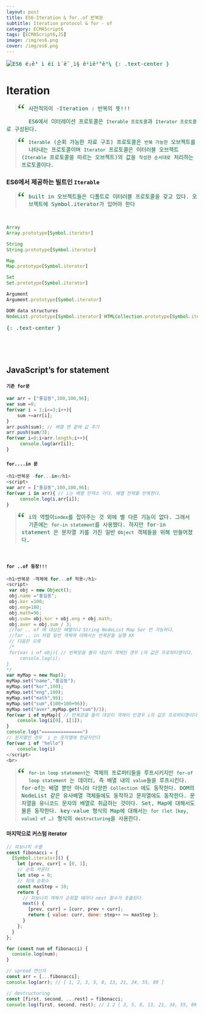 ```yaml
---
layout: post
title: ES6-Iteration & for..of 반복문
subtitle: Iteration protocol & for - of
category: ECMAScript6
tags: [ECMAScript6,JS]
image: /img/es6.png
cover: /img/es6.png
---
```




![ES6 ë¡ê³ ì ëí ì´ë¯¸ì§ ê²ìê²°ê³¼](https://encrypted-tbn0.gstatic.com/images?q=tbn:ANd9GcQZQDfcv4WVz-yyJJNhDs4cuyKju7OuSkA4gaj9D2BXYVPvhSIqBw)
{: .text-center }

# Iteration


<style>
blockquote:before {
  content: "\201C";
  font-size: 3em;
  font-family: Georgia;
  color: green;
  float: left;
  margin: -10px 10px 0px -10px;
}
p{
    font-family:Monospace;
    color:#006633;
}
</style>
<blockquote>
<p>사전적의미 -Iteration : 반복의 뜻!!!  </p>
</blockquote>



ES6에서 이터레이션 프로토콜은 `Iterable 프로토콜`과 `Iterator 프로토콜`로 구성된다.



> `Iterable` (순회 가능한 자료 구조) 프로토콜은 `반복 가능한` 오브젝트를 나타내는 프로토콜이며 `Iterator` 프로토콜은 이터러블 오브젝트(`Iterable` 프로토콜을 따르는 오브젝트)의 값을 `작성한 순서대로` 처리하는 프로토콜이다.

### ES6에서 제공하는 빌트인 `Iterable`


>built in 오브젝트들은 디폴트로 이터러블 프로토콜을 갖고 있다.
오브젝트에 Symbol.iterator가 있어야 한다
<br>


```typescript
Array
Array.prototype[Symbol.iterator]

String
String.prototype[Symbol.iterator]

Map
Map.prototype[Symbol.iterator]

Set
Set.prototype[Symbol.iterator]

Argument
Argument.prototype[Symbol.iterator]

DOM data structures
NodeList.prototype[Symbol.iterator] HTMLCollection.prototype[Symbol.iterator]
```


{: .text-center }

<br>





<br><u></u>

## JavaScript’s for statement

#### `기존 for문`
```js
var arr = ["홍길동",100,100,96];
var sum =0;
for(var i = 1;i<=3;i++){
	sum +=arr[i];
}
arr.push(sum); // 배열 맨 끝에 값 추기
arr.push(sum/3);
for(var i=0;i<arr.length;i++){
	 console.log(arr[i]);
}

```

#### `for....in 문`
```js
<h1>반복문 -for...in</h1>
<script>
var arr = ["홍길동",100,100,96];
for(var i in arr){ // i는 배열 인덱스 이다. 배열 전체를 반복한다.
	 console.log(i,arr[i]);
}
```
>i의 역할이`index`를 잡아주는 것 외에 별 다른 기능이 없다.
그래서 기존에는 `for-in statement`를 사용했다.
하지만 for-in statement 은 문자열 키를 가진 일반` Object` 객체들을 위해 만들어졌다.

<br>


#### `for ..of 등장!!!`
```js
<h1>반복문 -객체에 for...of 적용</h1>
<script>
 var obj = new Object();
 obj.name ="홍길동";
 obj.kor =100;
 obj.eng=100;
 obj.math=96;
 obj.sum= obj.kor + obj.eng + obj.math;
 obj.aver = obj.sum / 3;
 //for .. of 에 대상은 배열이나 String NodeList Map Ser 만 가능하다.
 //for .. in 처럼 일반 객체에 대해서는 반복문을 실행 XX
 // 다음은 오류
 /*
 for(var i of obj){ // 반복문을 돌리 대상이 객체인 경우 i의 값은 프로퍼티명이다.
	 console.log(i);
}
*/
var myMap = new Map();
myMap.set("name","홍길동");
myMap.set("kor",100);
myMap.set("eng",100);
myMap.set("math",96);
myMap.set("sum",(100+100+96));
myMap.set("aver",myMap.get("sum")/3);
for(var i of myMap){ // 반복문을 돌리 대상이 객체이 인경우 i의 값은 프로퍼티명이다.
    console.log(i[0], i[1]);
}
console.log("===============")
// 문자열인 경우  i 는 문자열에 한글자인다
for(var i of "hello")
	console.log(i)
</script>
<br>

```
>`for-in loop statement`는 객체의 프로퍼티들을 루프시키지만
`for-of loop statement` 는 데이터, 즉 배열 내의 `value`들을 루프시킨다.
 for-of는 배열 뿐만 아니라 다양한  `Collection` 에도 동작한다.
 DOM의 NodeList 같은 유사배열 객체들에도 동작하고 문자열에도 동작한다.
 문자열을 유니코드 문자의 배열로 취급하는 것이다.
 Set, Map에 대해서도 물론 동작한다. key-value 형식의 Map에 대해서는
 `for (let [key, value] of …)` 형식의 `destructuring`을 사용한다.


#### 마지막으로 커스텀 iterator

```js
// 피보나치 수열
const fibonacci = {
  [Symbol.iterator]() {
    let [prev, curr] = [0, 1];
    // 순회 카운터
    let step = 0;
    // 최대 순회수
    const maxStep = 10;
    return {
      // 피보나치 객체가 순회할 때마다 next 함수가 호출된다.
      next() {
        [prev, curr] = [curr, prev + curr];
        return { value: curr, done: step++ >= maxStep };
      }
    };
  }
};

for (const num of fibonacci) {
  console.log(num);
}

// spread 연산자
const arr = [...fibonacci];
console.log(arr); // [ 1, 2, 3, 5, 8, 13, 21, 34, 55, 89 ]

// destructuring
const [first, second, ...rest] = fibonacci;
console.log(first, second, rest); // 1 2 [ 3, 5, 8, 13, 21, 34, 55, 89 ]
```
